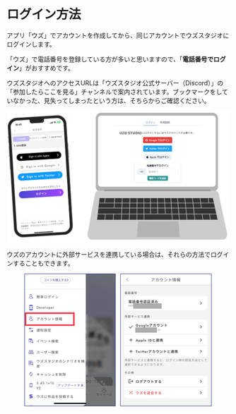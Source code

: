 # ログイン方法



アプリ「ウズ」でアカウントを作成してから、同じアカウントでウズスタジオにログインします。

「ウズ」で電話番号を登録している方が多いと思いますので、「**電話番号でログイン**」がおすすめです。

ウズスタジオへのアクセスURLは「ウズスタジオ公式サーバー（Discord）」の「参加したらここを見る」チャンネルで案内されています。ブックマークをしていなかった、見失ってしまったという方は、そちらからご確認ください。

![](../images/overview1.png)



ウズのアカウントに外部サービスを連携している場合は、それらの方法でログインすることもできます。

<figure><img src="../.gitbook/assets/image (1) (1) (1) (1) (1) (1) (1) (1) (1) (1) (1).png" alt=""><figcaption></figcaption></figure>

